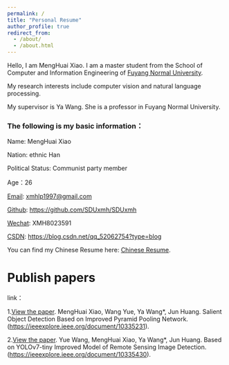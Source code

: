 ```yaml
---
permalink: /
title: "Personal Resume"
author_profile: true
redirect_from: 
  - /about/
  - /about.html
---
```

Hello, I am MengHuai Xiao. I am a master student from the School of Computer and Information Engineering of [Fuyang Normal University](https://www.fynu.edu.cn). 

My research interests include computer vision and natural language processing.

My supervisor is Ya Wang. She is a professor in Fuyang Normal University.

### The following is my basic information：

Name: MengHuai Xiao

Nation: ethnic Han

Political Status: Communist party member

Age：26

[Email](xmhlp1997@gmail.com): xmhlp1997@gmail.com

[Github](https://github.com/SDUxmh/SDUxmh): https://github.com/SDUxmh/SDUxmh

[Wechat](../images/Wechat.png): XMH8023591 

[CSDN](https://blog.csdn.net/qq_52062754?type=blog): https://blog.csdn.net/qq_52062754?type=blog

You can find my Chinese Resume here: [Chinese Resume](../files/chinese_resume.pdf).

Publish papers
===========
link：

1.[View the paper](../files/paper01.pdf). MengHuai Xiao, Wang Yue, Ya Wang*, Jun Huang. Salient Object Detection Based on Improved Pyramid Pooling Network.(https://ieeexplore.ieee.org/document/10335231). 

2.[View the paper](../files/paper02.pdf). Yue Wang, MengHuai Xiao, Ya Wang*, Jun Huang. Based on YOLOv7-tiny Improved Model of Remote Sensing Image Detection.(https://ieeexplore.ieee.org/document/10335430).


